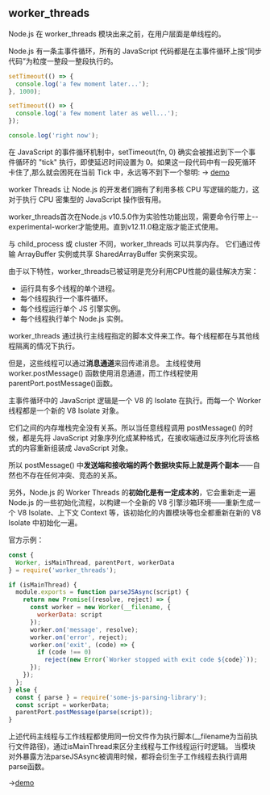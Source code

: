 ## worker_threads
Node.js 在 worker_threads 模块出来之前，在用户层面是单线程的。

Node.js 有一条主事件循环，所有的 JavaScript 代码都是在主事件循环上按“同步代码”为粒度一整段一整段执行的。
```js
setTimeout(() => {
  console.log('a few moment later...');
}, 1000);

setTimeout(() => {
  console.log('a few moment later as well...');
});

console.log('right now');
```
在 JavaScript 的事件循环机制中，setTimeout(fn, 0) 确实会被推迟到下一个事件循环的 "tick" 执行，即使延迟时间设置为 0。如果这一段代码中有一段死循环卡住了,那么就会困死在当前 Tick 中，永远等不到下一个黎明:
-> [demo](./settimeout_dead_cycles.js)


worker Threads 让 Node.js 的开发者们拥有了利用多核 CPU 写逻辑的能力，这对于执行 CPU 密集型的 JavaScript 操作很有用。

worker_threads首次在Node.js v10.5.0作为实验性功能出现，需要命令行带上--experimental-worker才能使用。直到v12.11.0稳定版才能正式使用。

与 child_process 或 cluster 不同，worker_threads 可以共享内存。 它们通过传输 ArrayBuffer 实例或共享 SharedArrayBuffer 实例来实现。

由于以下特性，worker_threads已被证明是充分利用CPU性能的最佳解决方案：
- 运行具有多个线程的单个进程。
- 每个线程执行一个事件循环。
- 每个线程运行单个 JS 引擎实例。
- 每个线程执行单个 Node.js 实例。


worker_threads 通过执行主线程指定的脚本文件来工作。每个线程都在与其他线程隔离的情况下执行。

但是，这些线程可以通过<strong>消息通道</strong>来回传递消息。
主线程使用 worker.postMessage() 函数使用消息通道，而工作线程使用parentPort.postMessage()函数。

主事件循环中的 JavaScript 逻辑是一个 V8 的 Isolate 在执行。而每一个 Worker 线程都是一个新的 V8 Isolate 对象。

它们之间的内存堆栈完全没有关系。所以当任意线程调用 postMessage() 的时候，都是先将 JavaScript 对象序列化成某种格式，在接收端通过反序列化将该格式的内容重新组装成 JavaScript 对象。

所以 postMessage() 中<strong>发送端和接收端的两个数据块实际上就是两个副本</strong>——自然也不存在任何冲突、竞态的关系。

另外，Node.js 的 Worker Threads 的<strong>初始化是有一定成本的</strong>，它会重新走一遍 Node.js 的一些初始化流程，以构建一个全新的 V8 引擎沙箱环境——重新生成一个 V8 Isolate、上下文 Context 等，该初始化的内置模块等也全都重新在新的 V8 Isolate 中初始化一遍。

官方示例：
```js
const {
  Worker, isMainThread, parentPort, workerData
} = require('worker_threads');

if (isMainThread) {
  module.exports = function parseJSAsync(script) {
    return new Promise((resolve, reject) => {
      const worker = new Worker(__filename, {
        workerData: script
      });
      worker.on('message', resolve);
      worker.on('error', reject);
      worker.on('exit', (code) => {
        if (code !== 0)
          reject(new Error(`Worker stopped with exit code ${code}`));
      });
    });
  };
} else {
  const { parse } = require('some-js-parsing-library');
  const script = workerData;
  parentPort.postMessage(parse(script));
}
```
上述代码主线程与工作线程都使用同一份文件作为执行脚本(__filename为当前执行文件路径)，通过isMainThread来区分主线程与工作线程运行时逻辑。
当模块对外暴露方法parseJSAsync被调用时候，都将会衍生子工作线程去执行调用parse函数。

->[demo](./main.mjs)
